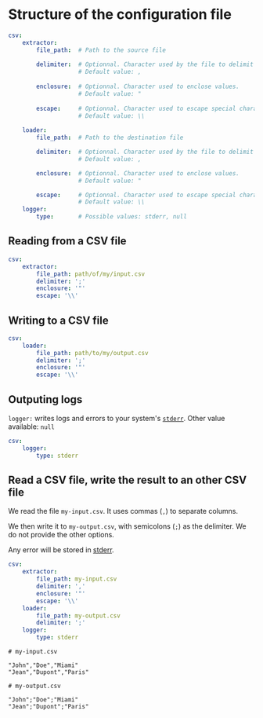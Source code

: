 # Structure of the configuration file
```yaml
csv:
    extractor:
        file_path:  # Path to the source file
        
        delimiter:  # Optionnal. Character used by the file to delimit columns.
                    # Default value: ,
        
        enclosure:  # Optionnal. Character used to enclose values.
                    # Default value: "
        
        escape:     # Optionnal. Character used to escape special characters (quotes, slashes).
                    # Default value: \\
        
    loader:
        file_path:  # Path to the destination file

        delimiter:  # Optionnal. Character used by the file to delimit columns.
                    # Default value: ,

        enclosure:  # Optionnal. Character used to enclose values.
                    # Default value: "

        escape:     # Optionnal. Character used to escape special characters (quotes, slashes).
                    # Default value: \\
    logger:
        type:       # Possible values: stderr, null
```

## Reading from a CSV file
```yaml
csv:
    extractor:
        file_path: path/of/my/input.csv
        delimiter: ';'
        enclosure: '"'
        escape: '\\'
```

## Writing to a CSV file
```yaml
csv:
    loader:
        file_path: path/to/my/output.csv
        delimiter: ';'
        enclosure: '"'
        escape: '\\'
```

## Outputing logs
`logger:` writes logs and errors to your system's [`stderr`](https://en.wikipedia.org/wiki/Standard_streams#Standard_error_(stderr)).
Other value available: `null`
```yaml
csv:
    logger:
        type: stderr
```
## Read a CSV file, write the result to an other CSV file
We read the file `my-input.csv`. It uses commas (`,`) to separate columns.

We then write it to `my-output.csv`, with semicolons (`;`) as the delimiter. We do not provide the other options.

Any error will be stored in [stderr](https://en.wikipedia.org/wiki/Standard_streams#Standard_error_(stderr)).

```yaml
csv:
    extractor:
        file_path: my-input.csv
        delimiter: ','
        enclosure: '"'
        escape: '\\'
    loader:
        file_path: my-output.csv
        delimiter: ';'
    logger:
        type: stderr
```

```
# my-input.csv

"John","Doe","Miami"
"Jean","Dupont","Paris"
```

```
# my-output.csv

"John";"Doe";"Miami"
"Jean";"Dupont";"Paris"
```
